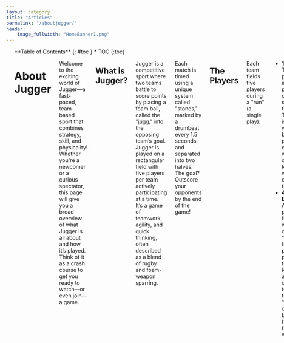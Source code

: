 ```yaml
---
layout: category
title: "Articles"
permalink: "/aboutjugger/"
header:
    image_fullwidth: "HomeBanner1.png"
---
```

<div class="row">
<div class="medium-4 medium-push-8 columns" markdown="1">
<br/>
<div class="panel radius" markdown="1">
**Table of Contents**
{: #toc }
*  TOC
{:toc}
</div>
</div><!-- /.medium-4.columns -->



<div class="medium-8 medium-pull-4 columns" markdown="1">

<br/>

# About Jugger

Welcome to the exciting world of Jugger—a fast-paced, team-based sport that combines strategy, skill, and physicality! Whether you're a newcomer or a curious spectator, this page will give you a broad overview of what Jugger is all about and how it’s played. Think of it as a crash course to get you ready to watch—or even join—a game.

## What is Jugger?

Jugger is a competitive sport where two teams battle to score points by placing a foam ball, called the "jugg," into the opposing team’s goal. Jugger is played on a rectangular field with five players per team actively participating at a time. It’s a game of teamwork, agility, and quick thinking, often described as a blend of rugby and foam-weapon sparring.

Each match is timed using a unique system called "stones," marked by a drumbeat every 1.5 seconds, and separated into two halves. The goal? Outscore your opponents by the end of the game!

## The Players

Each team fields five players during a "run" (a single play):
- **1 Runner**: The only player allowed to pick up, carry, and score with the jugg. The Runner is weaponless but can physically engage with the opposing Runner to wrestle for control of the jugg.
- **4 Enforcers**: Armed with padded foam weapons called "boffers," these players protect their Runner, attack the opposing team, and try to "down" opponents by striking them with their weapons.

Teams can have more than five players with substitutions allowed between runs, but only five are on the field at once.

## The Field

Jugger is played on a 20-meter by 40-meter rectangular pitch. Each team starts behind their own endline, with goals positioned near the opposite ends of the field—10 meters from the sidelines and 2 meters from the endlines. The jugg starts in the center, and both teams rush toward it when the game begins.

## How to Play

Here’s the basic flow of a Jugger game:

1. **The Start**: The referee signals the beginning of a run with a countdown: "3… 2… 1… Jugger!" Both teams charge toward the center to claim the jugg.
2. **The Action**: The Runners race to grab the jugg and carry it to the opposing team’s goal to score a point. Meanwhile, Enforcers use their boffers—foam weapons like staffs, swords, or chains—to strike opponents and defend their Runner. When a player is hit, they’re "downed" and must kneel for a set number of stones (5, or 8 if hit by a chain) before rejoining the action.
3. **Scoring**: The Runner scores by placing the jugg into the opposing goal. After a point, the jugg is returned to the center, teams reset to their endlines, and the next run begins.
4. **Winning**: Games are played for time, and reaching a certain stone count - typically 150 - ends the half, even if a run is in progress! The stone counter only increments while a run is happening. The team with the most points at the end of the two halves wins!

If a match ends in a tie, a dramatic tiebreaker called the "Golden Jugg" begins. The next team to score with a special golden jugg decides the victor.

## The Gear

- **The Jugg**: A foam ball shaped like a small dog skull, about 30 cm long and 12 cm wide, used to score.
- **Boffers**: Padded foam weapons wielded by Enforcers. These come in various types, like the longsword, staff, Q-Tip (a double-ended weapon), short swords (dual or with a shield), or a ball-and-chain. Each has specific rules, but all are designed for safe, fun combat.
- **The Goal**: A foam cone with a hole where the jugg is placed to score.

Safety is key: all equipment is soft, padded, and inspected to ensure no hard cores or dangerous materials are used.

## Watching a Game

When you watch a Jugger match, expect a whirlwind of action! You’ll see Runners dodging and weaving to reach the mound, Enforcers clashing with their boffers, and players kneeling briefly when downed before jumping back into the fray. The steady beat of the stones keeps the pace intense, and referees ensure fair play with flags for fouls or stoppages. It’s chaotic, thrilling, and easy to follow once you know the basics.

## Get Involved!

Jugger is a growing sport with passionate communities across the globe. Whether you want to cheer from the sidelines or grab a boffer and join a team, there’s a place for you. To connect with the Jugger community in the United States, the National Jugger Alliance Discord server can be found [here](https://discord.gg/jNC5TzkVm7).